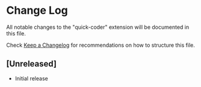 # Change Log

All notable changes to the "quick-coder" extension will be documented in this file.

Check [Keep a Changelog](http://keepachangelog.com/) for recommendations on how to structure this file.

## [Unreleased]

- Initial release
